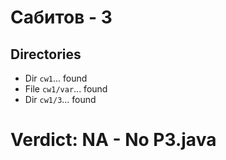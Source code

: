 # Сабитов - 3
## Directories
- Dir `cw1`... found
- File `cw1/var`... found
- Dir `cw1/3`... found
# Verdict: **NA** - No P3.java
